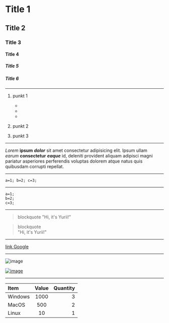 # Title 1
## Title 2
### Title 3
#### Title 4
##### Title 5
##### Title 6

***

1. punkt 1

    *
    *
    *
2. punkt 2
3. punkt 3

***

*Lorem* **ipsum** ***dolor*** sit amet consectetur adipisicing elit. Ipsum ullam   
_earum_ __consectetur__ ___eaque___ id, deleniti provident aliquam adipisci magni pariatur asperiores perferendis voluptas dolorem atque natus quis quibusdam corrupti repellat.

***
`
a=1;
b=2;
c=3;
`

***
```
a=1;
b=2;
c=3;
```

***

>blockquote "Hi, it's Yurii!"

>blockquote  
"Hi, it's Yurii!"

***

[link Google](https://www.google.com)

***

![image]()

[![image]()](https://www.google.com)

***

Item    | Value | Quantity
:-------|:-----:|--------:
Windows | 1000  | 3
MacOS   | 500   | 2
Linux   | 10    | 1